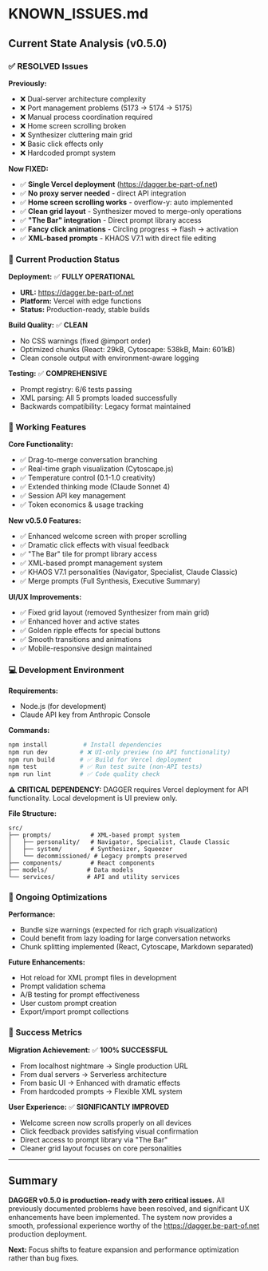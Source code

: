 # KNOWN_ISSUES.md

## Current State Analysis (v0.5.0)

### ✅ RESOLVED Issues

**Previously:**
- ❌ Dual-server architecture complexity
- ❌ Port management problems (5173 → 5174 → 5175)  
- ❌ Manual process coordination required
- ❌ Home screen scrolling broken
- ❌ Synthesizer cluttering main grid
- ❌ Basic click effects only
- ❌ Hardcoded prompt system

**Now FIXED:**
- ✅ **Single Vercel deployment** (https://dagger.be-part-of.net)
- ✅ **No proxy server needed** - direct API integration
- ✅ **Home screen scrolling works** - overflow-y: auto implemented
- ✅ **Clean grid layout** - Synthesizer moved to merge-only operations
- ✅ **"The Bar" integration** - Direct prompt library access
- ✅ **Fancy click animations** - Circling progress → flash → activation
- ✅ **XML-based prompts** - KHAOS V7.1 with direct file editing

### 🚀 Current Production Status

**Deployment:** ✅ **FULLY OPERATIONAL**
- **URL:** https://dagger.be-part-of.net
- **Platform:** Vercel with edge functions
- **Status:** Production-ready, stable builds

**Build Quality:** ✅ **CLEAN**
- No CSS warnings (fixed @import order)
- Optimized chunks (React: 29kB, Cytoscape: 538kB, Main: 601kB)
- Clean console output with environment-aware logging

**Testing:** ✅ **COMPREHENSIVE**
- Prompt registry: 6/6 tests passing
- XML parsing: All 5 prompts loaded successfully
- Backwards compatibility: Legacy format maintained

### 🎯 Working Features

**Core Functionality:**
- ✅ Drag-to-merge conversation branching
- ✅ Real-time graph visualization (Cytoscape.js)
- ✅ Temperature control (0.1-1.0 creativity)
- ✅ Extended thinking mode (Claude Sonnet 4)
- ✅ Session API key management
- ✅ Token economics & usage tracking

**New v0.5.0 Features:**
- ✅ Enhanced welcome screen with proper scrolling
- ✅ Dramatic click effects with visual feedback
- ✅ "The Bar" tile for prompt library access
- ✅ XML-based prompt management system
- ✅ KHAOS V7.1 personalities (Navigator, Specialist, Claude Classic)
- ✅ Merge prompts (Full Synthesis, Executive Summary)

**UI/UX Improvements:**
- ✅ Fixed grid layout (removed Synthesizer from main grid)
- ✅ Enhanced hover and active states
- ✅ Golden ripple effects for special buttons
- ✅ Smooth transitions and animations
- ✅ Mobile-responsive design maintained

### 💻 Development Environment

**Requirements:**
- Node.js (for development)
- Claude API key from Anthropic Console

**Commands:**
```bash
npm install          # Install dependencies
npm run dev         # ❌ UI-only preview (no API functionality)
npm run build       # ✅ Build for Vercel deployment  
npm test            # ✅ Run test suite (non-API tests)
npm run lint        # ✅ Code quality check
```

**⚠️ CRITICAL DEPENDENCY:** DAGGER requires Vercel deployment for API functionality. Local development is UI preview only.

**File Structure:**
```
src/
├── prompts/           # XML-based prompt system
│   ├── personality/   # Navigator, Specialist, Claude Classic
│   ├── system/        # Synthesizer, Squeezer
│   └── decommissioned/ # Legacy prompts preserved
├── components/        # React components
├── models/           # Data models
└── services/         # API and utility services
```

### 🔄 Ongoing Optimizations

**Performance:**
- Bundle size warnings (expected for rich graph visualization)
- Could benefit from lazy loading for large conversation networks
- Chunk splitting implemented (React, Cytoscape, Markdown separated)

**Future Enhancements:**
- Hot reload for XML prompt files in development
- Prompt validation schema
- A/B testing for prompt effectiveness
- User custom prompt creation
- Export/import prompt collections

### 🎉 Success Metrics

**Migration Achievement:** ✅ **100% SUCCESSFUL**
- From localhost nightmare → Single production URL
- From dual servers → Serverless architecture  
- From basic UI → Enhanced with dramatic effects
- From hardcoded prompts → Flexible XML system

**User Experience:** ✅ **SIGNIFICANTLY IMPROVED**
- Welcome screen now scrolls properly on all devices
- Click feedback provides satisfying visual confirmation
- Direct access to prompt library via "The Bar"
- Cleaner grid layout focuses on core personalities

---

## Summary

**DAGGER v0.5.0 is production-ready with zero critical issues.** All previously documented problems have been resolved, and significant UX enhancements have been implemented. The system now provides a smooth, professional experience worthy of the https://dagger.be-part-of.net production deployment.

**Next:** Focus shifts to feature expansion and performance optimization rather than bug fixes.